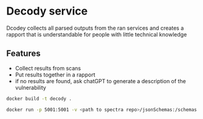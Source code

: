 # Decody service

Dcodey collects all parsed outputs from the ran services and
creates a rapport that is understandable for people with little technical knowledge

## Features
- Collect results from scans
- Put results together in a rapport
- if no results are found, ask chatGPT to generate a description of the vulnerability

```bash
docker build -t decody .
```

```bash
docker run -p 5001:5001 -v <path to spectra repo>/jsonSchemas:/schemas decody
```
